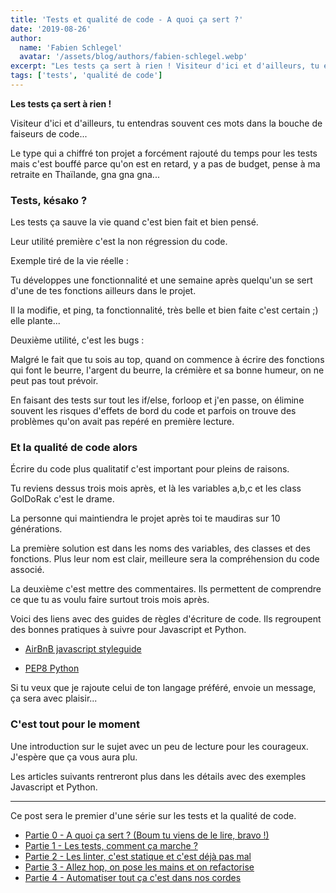 ```yaml
---
title: 'Tests et qualité de code - A quoi ça sert ?'
date: '2019-08-26'
author:
  name: 'Fabien Schlegel'
  avatar: '/assets/blog/authors/fabien-schlegel.webp'
excerpt: "Les tests ça sert à rien ! Visiteur d'ici et d'ailleurs, tu entendras souvent ces mots dans la bouche de faiseurs de code..."
tags: ['tests', 'qualité de code']
---
```


**Les tests ça sert à rien !**

Visiteur d'ici et d'ailleurs, tu entendras souvent ces mots dans la bouche de faiseurs de code...

Le type qui a chiffré ton projet a forcément rajouté du temps pour les tests mais c'est bouffé parce qu'on est en retard, y a pas de budget, pense à ma retraite en Thaïlande, gna gna gna...

### Tests, késako ?

Les tests ça sauve la vie quand c'est bien fait et bien pensé.

Leur utilité première c'est la non régression du code.

Exemple tiré de la vie réelle :

Tu développes une fonctionnalité et une semaine après quelqu'un se sert d'une de tes fonctions ailleurs dans le projet.

Il la modifie, et ping, ta fonctionnalité, très belle et bien faite c'est certain ;) elle plante...

Deuxième utilité, c'est les bugs :

Malgré le fait que tu sois au top, quand on commence à écrire des fonctions qui font le beurre, l'argent du beurre, la crémière et sa bonne humeur, on ne peut pas tout prévoir.

En faisant des tests sur tout les if/else, forloop et j'en passe, on élimine souvent les risques d'effets de bord du code et parfois on trouve des problèmes qu'on avait pas repéré en première lecture.

### Et la qualité de code alors

Écrire du code plus qualitatif c'est important pour pleins de raisons.

Tu reviens dessus trois mois après, et là les variables a,b,c et les class GolDoRak c'est le drame.

La personne qui maintiendra le projet après toi te maudiras sur 10 générations.

La première solution est dans les noms des variables, des classes et des fonctions. Plus leur nom est clair, meilleure sera la compréhension du code associé.

La deuxième c'est mettre des commentaires. Ils permettent de comprendre ce que tu as voulu faire surtout trois mois après.

Voici des liens avec des guides de règles d'écriture de code. Ils regroupent des bonnes pratiques à suivre pour Javascript et Python.

- [AirBnB javascript styleguide](https://github.com/airbnb/javascript)

- [PEP8 Python](https://www.python.org/dev/peps/pep-0008/)

Si tu veux que je rajoute celui de ton langage préféré, envoie un message, ça sera avec plaisir...

### C'est tout pour le moment

Une introduction sur le sujet avec un peu de lecture pour les courageux. J'espère que ça vous aura plu.

Les articles suivants rentreront plus dans les détails avec des exemples Javascript et Python.

---

Ce post sera le premier d'une série sur les tests et la qualité de code.

- [Partie 0 - A quoi ça sert ? (Boum tu viens de le lire, bravo !)](/fr/blog/tests-quality-ep0)
- [Partie 1 - Les tests, comment ça marche ?](/fr/blog/tests-quality-ep1)
- [Partie 2 - Les linter, c'est statique et c'est déjà pas mal](/fr/blog/tests-quality-ep2)
- [Partie 3 - Allez hop, on pose les mains et on refactorise](/fr/blog/tests-quality-ep3)
- [Partie 4 - Automatiser tout ça c'est dans nos cordes](/fr/blog/tests-quality-ep4)
